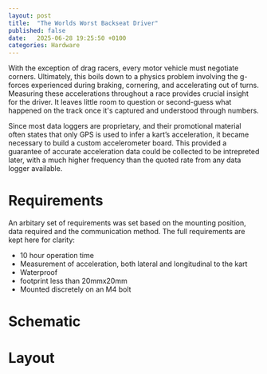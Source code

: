 ```yaml
---
layout: post
title:  "The Worlds Worst Backseat Driver"
published: false
date:   2025-06-28 19:25:50 +0100
categories: Hardware
---
```

<!-- Motivation -->
With the exception of drag racers, every motor vehicle must negotiate corners. Ultimately, this boils down to a physics problem involving the g-forces experienced during braking, cornering, and accelerating out of turns. Measuring these accelerations throughout a race provides crucial insight for the driver. It leaves little room to question or second-guess what happened on the track once it's captured and understood through numbers.

Since most data loggers are proprietary, and their promotional material often states that only GPS is used to infer a kart’s acceleration, it became necessary to build a custom accelerometer board. This provided a guarantee of accurate acceleration data could be collected to be intrepreted later, with a much higher frequency than the quoted rate from any data logger available.

# Requirements
An arbitary set of requirements was set based on the mounting position, data required and the communication method. The full requirements are kept here for clarity:
- 10 hour operation time
- Measurement of acceleration, both lateral and longitudinal to the kart
- Waterproof
- footprint less than 20mmx20mm
- Mounted discretely on an M4 bolt
# Schematic

# Layout

